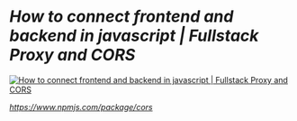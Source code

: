 <!-- # React + Vite

This template provides a minimal setup to get React working in Vite with HMR and some ESLint rules.

Currently, two official plugins are available:

- [@vitejs/plugin-react](https://github.com/vitejs/vite-plugin-react/blob/main/packages/plugin-react) uses [Babel](https://babeljs.io/) for Fast Refresh
- [@vitejs/plugin-react-swc](https://github.com/vitejs/vite-plugin-react/blob/main/packages/plugin-react-swc) uses [SWC](https://swc.rs/) for Fast Refresh

## Expanding the ESLint configuration

If you are developing a production application, we recommend using TypeScript with type-aware lint rules enabled. Check out the [TS template](https://github.com/vitejs/vite/tree/main/packages/create-vite/template-react-ts) for information on how to integrate TypeScript and [`typescript-eslint`](https://typescript-eslint.io) in your project. -->

# ***How to connect frontend and backend in javascript | Fullstack Proxy and CORS***

[![How to connect frontend and backend in javascript | Fullstack Proxy and CORS](https://img.youtube.com/vi/fFHyqhmnVfs/hqdefault.jpg)](https://youtu.be/fFHyqhmnVfs?si=Aj9bSWB1Xq7MXyzp)

*https://www.npmjs.com/package/cors*
<!-- C:\Users\SUDIP BHATTACHARYA\Desktop\FullStack\FullStack-Todo\FullStack_Frontend-Todo -->